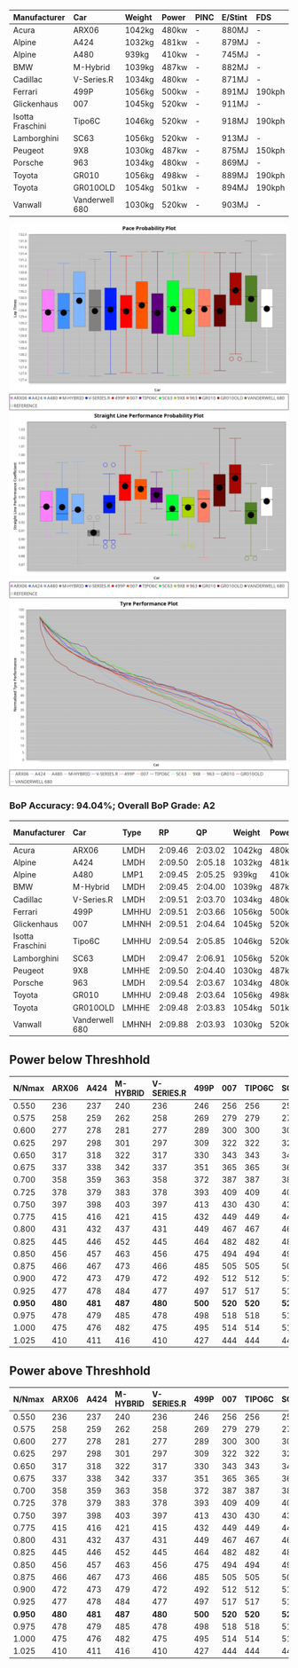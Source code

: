 | Manufacturer     | Car            | Weight | Power | PINC    | E/Stint | FDS     |
|:-|:-|:-|:-|:-|:-|:-|
| Acura            | ARX06          | 1042kg | 480kw |    -    | 880MJ   |    -    |
| Alpine           | A424           | 1032kg | 481kw |    -    | 879MJ   |    -    |
| Alpine           | A480           | 939kg  | 410kw |    -    | 745MJ   |    -    |
| BMW              | M-Hybrid       | 1039kg | 487kw |    -    | 882MJ   |    -    |
| Cadillac         | V-Series.R     | 1034kg | 480kw |    -    | 871MJ   |    -    |
| Ferrari          | 499P           | 1056kg | 500kw |    -    | 891MJ   | 190kph  |
| Glickenhaus      | 007            | 1045kg | 520kw |    -    | 911MJ   |    -    |
| Isotta Fraschini | Tipo6C         | 1046kg | 520kw |    -    | 918MJ   | 190kph  |
| Lamborghini      | SC63           | 1056kg | 520kw |    -    | 913MJ   |    -    |
| Peugeot          | 9X8            | 1030kg | 487kw |    -    | 875MJ   | 150kph  |
| Porsche          | 963            | 1034kg | 480kw |    -    | 869MJ   |    -    |
| Toyota           | GR010          | 1056kg | 498kw |    -    | 889MJ   | 190kph  |
| Toyota           | GR010OLD       | 1054kg | 501kw |    -    | 894MJ   | 190kph  |
| Vanwall          | Vanderwell 680 | 1030kg | 520kw |    -    | 903MJ   |    -    |

![PACECHART](./IMG/AUTO.png)
![STRAIGHTLINEPERFORMANCECHART](./IMG/AUTO_sp.png)
![TYREPERFORMANCECHART](./IMG/AUTO_tw.png)

### BoP Accuracy: 94.04%; Overall BoP Grade: A2
| Manufacturer     | Car            | Type  | RP      | QP      | Weight | Power¹ | Threshhold | PINC    | Power² | E/Stint | AVG Vmax  | FDS     | RDLC | L/Stint | BOP-Grade | Model Accuracy | Model Points | Match%  |
|:-|:-|:-|:-|:-|:-|:-|:-|:-|:-|:-|:-|:-|:-|:-|:-|:-|:-|:-|
| Acura            | ARX06          | LMDH  | 2:09.46 | 2:03.02 | 1042kg | 480kw  | 0.0kph     |    -    | 480kw  |  880MJ  | 298.83kph |    -    | 1.02 | 25      | +B1       | 100.00%        | 995          | 88.35%  |
| Alpine           | A424           | LMDH  | 2:09.50 | 2:05.18 | 1032kg | 481kw  | 0.0kph     |    -    | 481kw  |  879MJ  | 299.18kph |    -    | 1.03 | 25      | +C2       | 100.00%        | 642          | 72.90%  |
| Alpine           | A480           | LMP1  | 2:09.45 | 2:05.25 |  939kg | 410kw  | 0.0kph     |    -    | 410kw  |  745MJ  | 297.53kph |    -    | 0.98 | 23      | ~A1       | 60.26%         | 849          | 100.00% |
| BMW              | M-Hybrid       | LMDH  | 2:09.45 | 2:04.00 | 1039kg | 487kw  | 0.0kph     |    -    | 487kw  |  882MJ  | 295.63kph |    -    | 1.03 | 25      | ~A1       | 100.00%        | 1714         | 95.71%  |
| Cadillac         | V-Series.R     | LMDH  | 2:09.51 | 2:03.70 | 1034kg | 480kw  | 0.0kph     |    -    | 480kw  |  871MJ  | 298.90kph |    -    | 1.03 | 25      | ~A1       | 98.95%         | 2271         | 99.19%  |
| Ferrari          | 499P           | LMHHU | 2:09.51 | 2:03.66 | 1056kg | 500kw  | 0.0kph     |    -    | 500kw  |  891MJ  | 303.73kph | 190kph  | 1.03 | 25      | ~A1       | 99.93%         | 2718         | 98.77%  |
| Glickenhaus      | 007            | LMHNH | 2:09.51 | 2:04.64 | 1045kg | 520kw  | 0.0kph     |    -    | 520kw  |  911MJ  | 305.11kph |    -    | 0.95 | 25      | ~A1       | 96.34%         | 1634         | 100.00% |
| Isotta Fraschini | Tipo6C         | LMHHU | 2:09.54 | 2:05.85 | 1046kg | 520kw  | 0.0kph     |    -    | 520kw  |  918MJ  | 303.95kph | 190kph  | 1.06 | 25      | +C2       | 92.36%         | 133          | 74.70%  |
| Lamborghini      | SC63           | LMDH  | 2:09.47 | 2:06.91 | 1056kg | 520kw  | 0.0kph     |    -    | 520kw  |  913MJ  | 300.95kph |    -    | 1.03 | 25      | ~A1       | 96.54%         | 418          | 100.00% |
| Peugeot          | 9X8            | LMHHE | 2:09.50 | 2:04.40 | 1030kg | 487kw  | 0.0kph     |    -    | 487kw  |  875MJ  | 298.88kph | 150kph  | 1.03 | 25      | ~A1       | 88.68%         | 2617         | 100.00% |
| Porsche          | 963            | LMDH  | 2:09.54 | 2:03.67 | 1034kg | 480kw  | 0.0kph     |    -    | 480kw  |  869MJ  | 299.37kph |    -    | 1.03 | 25      | ~A1       | 99.98%         | 6168         | 100.00% |
| Toyota           | GR010          | LMHHU | 2:09.48 | 2:03.64 | 1056kg | 498kw  | 0.0kph     |    -    | 498kw  |  889MJ  | 303.28kph | 190kph  | 1.03 | 25      | ~A1       | 98.53%         | 3557         | 100.00% |
| Toyota           | GR010OLD       | LMHHE | 2:09.48 | 2:03.83 | 1054kg | 501kw  | 0.0kph     |    -    | 501kw  |  894MJ  | 305.35kph | 190kph  | 1.03 | 25      | ~A1       | 92.01%         | 1427         | 100.00% |
| Vanwall          | Vanderwell 680 | LMHNH | 2:09.88 | 2:03.93 | 1030kg | 520kw  | 0.0kph     |    -    | 520kw  |  903MJ  | 299.94kph |    -    | 1.01 | 25      | +B1       | 94.62%         | 633          | 86.90%  |

## Power below Threshhold
| N/Nmax    | ARX06   | A424    | M-HYBRID | V-SERIES.R | 499P    | 007     | TIPO6C  | SC63    | 9X8     | 963     | GR010   | GR010OLD | VANDERWELL 680 | ​     | RPM      | A480    |
|:-|:-|:-|:-|:-|:-|:-|:-|:-|:-|:-|:-|:-|:-|:-|:-|:-|
|  0.550    |  236    |  237    |  240     |  236       |  246    |  256    |  256    |  256    |  240    |  236    |  245    |  247     |  256           |  ​    |   --     |   -     |
|  0.575    |  258    |  259    |  262     |  258       |  269    |  279    |  279    |  279    |  262    |  258    |  268    |  270     |  279           |  ​    |   --     |   -     |
|  0.600    |  277    |  278    |  281     |  277       |  289    |  300    |  300    |  300    |  281    |  277    |  288    |  290     |  300           |  ​    |   --     |   -     |
|  0.625    |  297    |  298    |  301     |  297       |  309    |  322    |  322    |  322    |  301    |  297    |  308    |  310     |  322           |  ​    |   --     |   -     |
|  0.650    |  317    |  318    |  322     |  317       |  330    |  343    |  343    |  343    |  322    |  317    |  329    |  331     |  343           |  ​    |   --     |   -     |
|  0.675    |  337    |  338    |  342     |  337       |  351    |  365    |  365    |  365    |  342    |  337    |  350    |  352     |  365           |  ​    |   --     |   -     |
|  0.700    |  358    |  359    |  363     |  358       |  372    |  387    |  387    |  387    |  363    |  358    |  371    |  373     |  387           |  ​    |   --     |   -     |
|  0.725    |  378    |  379    |  383     |  378       |  393    |  409    |  409    |  409    |  383    |  378    |  392    |  394     |  409           |  ​    |   --     |   -     |
|  0.750    |  397    |  398    |  403     |  397       |  413    |  430    |  430    |  430    |  403    |  397    |  411    |  414     |  430           |  ​    |   --     |   -     |
|  0.775    |  415    |  416    |  421     |  415       |  432    |  449    |  449    |  449    |  421    |  415    |  430    |  433     |  449           |  ​    |  5000    |  241    |
|  0.800    |  431    |  432    |  437     |  431       |  449    |  467    |  467    |  467    |  437    |  431    |  447    |  450     |  467           |  ​    |  5500    |  284    |
|  0.825    |  445    |  446    |  452     |  445       |  464    |  482    |  482    |  482    |  452    |  445    |  462    |  465     |  482           |  ​    |  6000    |  318    |
|  0.850    |  456    |  457    |  463     |  456       |  475    |  494    |  494    |  494    |  463    |  456    |  473    |  476     |  494           |  ​    |  6500    |  359    |
|  0.875    |  466    |  467    |  473     |  466       |  485    |  505    |  505    |  505    |  473    |  466    |  483    |  486     |  505           |  ​    |  7000    |  401    |
|  0.900    |  472    |  473    |  479     |  472       |  492    |  512    |  512    |  512    |  479    |  472    |  490    |  493     |  512           |  ​    |  7500    |  411    |
|  0.925    |  477    |  478    |  484     |  477       |  497    |  517    |  517    |  517    |  484    |  477    |  495    |  498     |  517           |  ​    |  8000    |  407    |
| **0.950** | **480** | **481** | **487**  | **480**    | **500** | **520** | **520** | **520** | **487** | **480** | **498** | **501**  | **520**        | **​** | **8500** | **410** |
|  0.975    |  478    |  479    |  485     |  478       |  498    |  518    |  518    |  518    |  485    |  478    |  496    |  499     |  518           |  ​    |  9000    |  205    |
|  1.000    |  475    |  476    |  482     |  475       |  495    |  514    |  514    |  514    |  482    |  475    |  493    |  496     |  514           |  ​    |   --     |   -     |
|  1.025    |  410    |  411    |  416     |  410       |  427    |  444    |  444    |  444    |  416    |  410    |  425    |  428     |  444           |  ​    |   --     |   -     |

## Power above Threshhold
| N/Nmax    | ARX06   | A424    | M-HYBRID | V-SERIES.R | 499P    | 007     | TIPO6C  | SC63    | 9X8     | 963     | GR010   | GR010OLD | VANDERWELL 680 | ​     | RPM      | A480    |
|:-|:-|:-|:-|:-|:-|:-|:-|:-|:-|:-|:-|:-|:-|:-|:-|:-|
|  0.550    |  236    |  237    |  240     |  236       |  246    |  256    |  256    |  256    |  240    |  236    |  245    |  247     |  256           |  ​    |   --     |   -     |
|  0.575    |  258    |  259    |  262     |  258       |  269    |  279    |  279    |  279    |  262    |  258    |  268    |  270     |  279           |  ​    |   --     |   -     |
|  0.600    |  277    |  278    |  281     |  277       |  289    |  300    |  300    |  300    |  281    |  277    |  288    |  290     |  300           |  ​    |   --     |   -     |
|  0.625    |  297    |  298    |  301     |  297       |  309    |  322    |  322    |  322    |  301    |  297    |  308    |  310     |  322           |  ​    |   --     |   -     |
|  0.650    |  317    |  318    |  322     |  317       |  330    |  343    |  343    |  343    |  322    |  317    |  329    |  331     |  343           |  ​    |   --     |   -     |
|  0.675    |  337    |  338    |  342     |  337       |  351    |  365    |  365    |  365    |  342    |  337    |  350    |  352     |  365           |  ​    |   --     |   -     |
|  0.700    |  358    |  359    |  363     |  358       |  372    |  387    |  387    |  387    |  363    |  358    |  371    |  373     |  387           |  ​    |   --     |   -     |
|  0.725    |  378    |  379    |  383     |  378       |  393    |  409    |  409    |  409    |  383    |  378    |  392    |  394     |  409           |  ​    |   --     |   -     |
|  0.750    |  397    |  398    |  403     |  397       |  413    |  430    |  430    |  430    |  403    |  397    |  411    |  414     |  430           |  ​    |   --     |   -     |
|  0.775    |  415    |  416    |  421     |  415       |  432    |  449    |  449    |  449    |  421    |  415    |  430    |  433     |  449           |  ​    |  5000    |  241    |
|  0.800    |  431    |  432    |  437     |  431       |  449    |  467    |  467    |  467    |  437    |  431    |  447    |  450     |  467           |  ​    |  5500    |  284    |
|  0.825    |  445    |  446    |  452     |  445       |  464    |  482    |  482    |  482    |  452    |  445    |  462    |  465     |  482           |  ​    |  6000    |  318    |
|  0.850    |  456    |  457    |  463     |  456       |  475    |  494    |  494    |  494    |  463    |  456    |  473    |  476     |  494           |  ​    |  6500    |  359    |
|  0.875    |  466    |  467    |  473     |  466       |  485    |  505    |  505    |  505    |  473    |  466    |  483    |  486     |  505           |  ​    |  7000    |  401    |
|  0.900    |  472    |  473    |  479     |  472       |  492    |  512    |  512    |  512    |  479    |  472    |  490    |  493     |  512           |  ​    |  7500    |  411    |
|  0.925    |  477    |  478    |  484     |  477       |  497    |  517    |  517    |  517    |  484    |  477    |  495    |  498     |  517           |  ​    |  8000    |  407    |
| **0.950** | **480** | **481** | **487**  | **480**    | **500** | **520** | **520** | **520** | **487** | **480** | **498** | **501**  | **520**        | **​** | **8500** | **410** |
|  0.975    |  478    |  479    |  485     |  478       |  498    |  518    |  518    |  518    |  485    |  478    |  496    |  499     |  518           |  ​    |  9000    |  205    |
|  1.000    |  475    |  476    |  482     |  475       |  495    |  514    |  514    |  514    |  482    |  475    |  493    |  496     |  514           |  ​    |   --     |   -     |
|  1.025    |  410    |  411    |  416     |  410       |  427    |  444    |  444    |  444    |  416    |  410    |  425    |  428     |  444           |  ​    |   --     |   -     |
